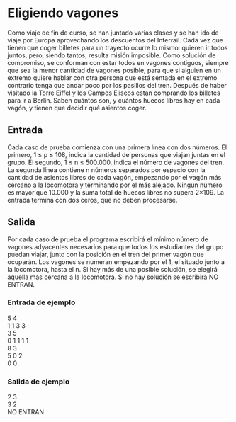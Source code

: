 # Eligiendo vagones

Como viaje de fin de curso, se han juntado varias clases y se
han ido de viaje por Europa aprovechando los descuentos del Interrail. Cada vez que tienen que coger billetes para un trayecto
ocurre lo mismo: quieren ir todos juntos, pero, siendo tantos, resulta misión imposible.
Como solución de compromiso, se conforman con estar todos en vagones contiguos, siempre que sea la menor cantidad de
vagones posible, para que si alguien en un extremo quiere hablar
con otra persona que está sentada en el extremo contrario tenga
que andar poco por los pasillos del tren.
Después de haber visitado la Torre Eiffel y los Campos Eliseos están comprando los billetes para
ir a Berlín. Saben cuántos son, y cuántos huecos libres hay en cada vagón, y tienen que decidir qué
asientos coger.

## Entrada

Cada caso de prueba comienza con una primera línea con dos números. El primero, 1 ≤ p ≤ 108, indica la cantidad de personas que viajan juntas en el grupo. El segundo, 1 ≤ n ≤ 500.000, indica
el número de vagones del tren.
La segunda línea contiene n números separados por espacio con la cantidad de asientos libres
de cada vagón, empezando por el vagón más cercano a la locomotora y terminando por el más
alejado. Ningún número es mayor que 10.000 y la suma total de huecos libres no supera 2×109.
La entrada termina con dos ceros, que no deben procesarse.

## Salida

Por cada caso de prueba el programa escribirá el mínimo número de vagones adyacentes necesarios para que todos los estudiantes del grupo puedan viajar, junto con la posición en el tren del
primer vagón que ocuparán. Los vagones se numeran empezando por el 1, el situado junto a la
locomotora, hasta el n.
Si hay más de una posible solución, se elegirá aquella más cercana a la locomotora. Si no hay
solución se escribirá NO ENTRAN.

### Entrada de ejemplo

5 4  
1 1 3 3  
3 5  
0 1 1 1 1  
8 3  
5 0 2  
0 0

### Salida de ejemplo

2 3  
3 2  
NO ENTRAN
